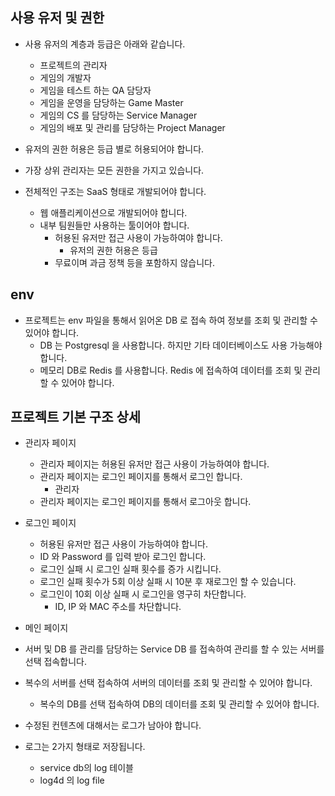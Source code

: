 ## 사용 유저 및 권한
  - 사용 유저의 계층과 등급은 아래와 같습니다.
    - 프로젝트의 관리자
    - 게임의 개발자
    - 게임을 테스트 하는 QA 담당자
    - 게임을 운영을 담당하는 Game Master
    - 게임의 CS 를 담당하는 Service Manager
    - 게임의 배포 및 관리를 담당하는 Project Manager
  - 유저의 권한 허용은 등급 별로 허용되어야 합니다.
  - 가장 상위 관리자는 모든 권한을 가지고 있습니다.

- 전체적인 구조는 SaaS 형태로 개발되어야 합니다.
  - 웹 애플리케이션으로 개발되어야 합니다.
  - 내부 팀원들만 사용하는 툴이어야 합니다.
    - 허용된 유저만 접근 사용이 가능하여야 합니다.
      - 유저의 권한 허용은 등급 
    - 무료이며 과금 정책 등을 포함하지 않습니다.
  
## env
- 프로젝트는 env 파일을 통해서 읽어온 DB 로 접속 하여 정보를 조회 및 관리할 수 있어야 합니다.
  - DB 는 Postgresql 을 사용합니다. 하지만 기타 데이터베이스도 사용 가능해야 합니다.
  - 메모리 DB로 Redis 를 사용합니다. Redis 에 접속하여 데이터를 조회 및 관리할 수 있어야 합니다.

## 프로젝트 기본 구조 상세

- 관리자 페이지
  - 관리자 페이지는 허용된 유저만 접근 사용이 가능하여야 합니다.
  - 관리자 페이지는 로그인 페이지를 통해서 로그인 합니다.
    - 관리자
  - 관리자 페이지는 로그인 페이지를 통해서 로그아웃 합니다.
  
- 로그인 페이지
  - 허용된 유저만 접근 사용이 가능하여야 합니다.
  - ID 와 Password 를 입력 받아 로그인 합니다.
  - 로그인 실패 시 로그인 실패 횟수를 증가 시킵니다.
  - 로그인 실패 횟수가 5회 이상 실패 시 10분 후 재로그인 할 수 있습니다.
  - 로그인이 10회 이상 실패 시 로그인을 영구히 차단합니다.
    - ID, IP 와 MAC 주소를 차단합니다.

- 메인 페이지

- 서버 및 DB 를 관리를 담당하는 Service DB 를 접속하여 관리를 할 수 있는 서버를 선택 접속합니다.
- 복수의 서버를 선택 접속하여 서버의 데이터를 조회 및 관리할 수 있어야 합니다.
  - 복수의 DB를 선택 접속하여 DB의 데이터를 조회 및 관리할 수 있어야 합니다.
  

- 수정된 컨텐츠에 대해서는 로그가 남아야 합니다.
- 로그는 2가지 형태로 저장됩니다.
  - service db의 log 테이블
  - log4d 의 log file